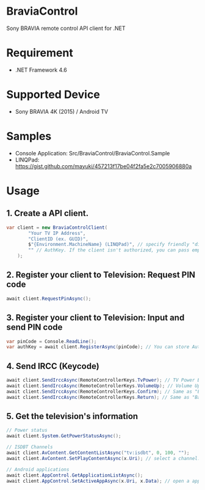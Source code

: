 # BraviaControl
Sony BRAVIA remote control API client for .NET

# Requirement
- .NET Framework 4.6

# Supported Device
- Sony BRAVIA 4K (2015) / Android TV

# Samples
- Console Application: Src/BraviaControl/BraviaControl.Sample
- LINQPad: https://gist.github.com/mayuki/457213f17be04f2fa5e2c7005906880a

# Usage
## 1. Create a API client.
```csharp
var client = new BraviaControlClient(
        "Your TV IP Address",
        "ClientID (ex. GUID)",
        $"{Environment.MachineName} (LINQPad)", // specify friendly "display" name on Television
        "" // AuthKey. If the client isn't authorized, you can pass empty string.
    );
```

## 2. Register your client to Television: Request PIN code
```csharp
await client.RequestPinAsync();
```

## 3. Register your client to Television: Input and send PIN code
```csharp
var pinCode = Console.ReadLine();
var authKey = await client.RegisterAsync(pinCode); // You can store AuthKey for next time use.
```

## 4. Send IRCC (Keycode)
```csharp
await client.SendIrccAsync(RemoteControllerKeys.TvPower); // TV Power Button (On/Off)
await client.SendIrccAsync(RemoteControllerKeys.VolumeUp); // Volume Up
await client.SendIrccAsync(RemoteControllerKeys.Confirm); // Same as "Enter Button"
await client.SendIrccAsync(RemoteControllerKeys.Return); // Same as "Back Button"
```

## 5. Get the television's information
```csharp
// Power status
await client.System.GetPowerStatusAsync();

// ISDBT Channels
await client.AvContent.GetContentListAsync("tv:isdbt", 0, 100, "");
await client.AvContent.SetPlayContentAsync(x.Uri); // select a channel.

// Android applications
await client.AppControl.GetApplicationListAsync();
await client.AppControl.SetActiveAppAsync(x.Uri, x.Data); // open a application.
```
